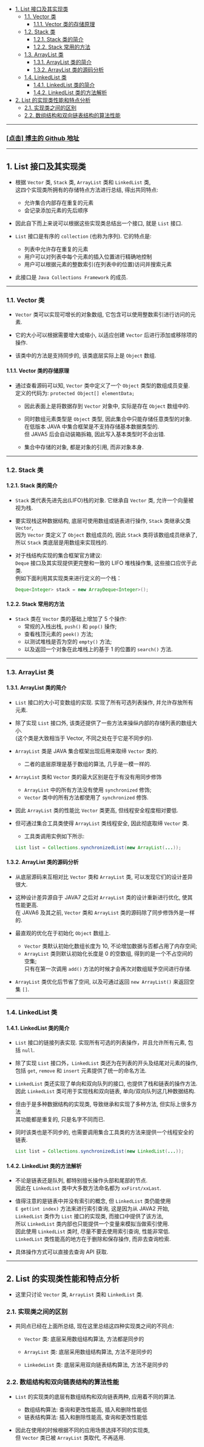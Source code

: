 <!-- TOC -->

- [1. List 接口及其实现类](#1-list-接口及其实现类)
  - [1.1. Vector 类](#11-vector-类)
    - [1.1.1. Vector 类的存储原理](#111-vector-类的存储原理)
  - [1.2. Stack 类](#12-stack-类)
    - [1.2.1. Stack 类的简介](#121-stack-类的简介)
    - [1.2.2. Stack 常用的方法](#122-stack-常用的方法)
  - [1.3. ArrayList 类](#13-arraylist-类)
    - [1.3.1. ArrayList 类的简介](#131-arraylist-类的简介)
    - [1.3.2. ArrayList 类的源码分析](#132-arraylist-类的源码分析)
  - [1.4. LinkedList 类](#14-linkedlist-类)
    - [1.4.1. LinkedList 类的简介](#141-linkedlist-类的简介)
    - [1.4.2. LinkedList 类的方法解析](#142-linkedlist-类的方法解析)
- [2. List 的实现类性能和特点分析](#2-list-的实现类性能和特点分析)
  - [2.1. 实现类之间的区别](#21-实现类之间的区别)
  - [2.2. 数组结构和双向链表结构的算法性能](#22-数组结构和双向链表结构的算法性能)

<!-- /TOC -->

****
<a href='https://github.com/leon9dragon'><h3>[点击] 博主的 Github 地址</h3></a>
****

## 1. List 接口及其实现类
- 根据 `Vector` 类, `Stack` 类, `ArrayList` 类和 `LinkedList` 类,  
  这四个实现类所拥有的存储特点方法进行总结, 得出共同特点:  
  - 允许集合内部存在重复的元素
  - 会记录添加元素的先后顺序

- 因此自下而上来说可以根据这些实现类总结出一个接口, 就是 `List` 接口.  

- `List` 接口是有序的 `collection` (也称为序列). 它的特点是:  
  - 列表中允许存在重复的元素
  - 用户可以对列表中每个元素的插入位置进行精确地控制
  - 用户可以根据元素的整数索引(在列表中的位置)访问并搜索元素
  
- 此接口是 `Java Collections Framework` 的成员.
****

### 1.1. Vector 类
- `Vector` 类可以实现可增长的对象数组, 它包含可以使用整数索引进行访问的元素.  

- 它的大小可以根据需要增大或缩小, 以适应创建 `Vector` 后进行添加或移除项的操作.

- 该类中的方法是支持同步的, 该类底层实际上是 `Object` 数组.

#### 1.1.1. Vector 类的存储原理
- 通过查看源码可以知, `Vector` 类中定义了一个 `Object` 类型的数组成员变量.  
  定义的代码为: `protected Object[] elementData;`
  - 因此表面上是将数据存到 `Vector` 对象中, 实际是存在 `Object` 数组中的.  
  
  - 同时数组元素类型是 `Object` 类型, 因此集合中只能存储任意类型的对象.  
    在低版本 JAVA 中集合框架是不支持存储基本数据类型的.  
    但 JAVA5 后会自动装箱拆箱, 因此写入基本类型时不会出错.
  
  - 集合中存储的对象, 都是对象的引用, 而非对象本身.

****

### 1.2. Stack 类

#### 1.2.1. Stack 类的简介
- `Stack` 类代表先进先出(LIFO)栈的对象. 它继承自 `Vector` 类, 允许一个向量被视为栈.  

- 要实现栈这种数据结构, 底层可使用数组或链表进行操作, `Stack` 类继承父类 `Vector`,  
  因为 `Vector` 类定义了 `Object` 数组成员的, 因此 `Stack` 类将该数组成员继承了,  
  所以 `Stack` 类底层是用数组来实现栈的.

- 对于栈结构实现的集合框架官方建议:  
  `Deque` 接口及其实现提供更完整和一致的 LIFO 堆栈操作集, 这些接口应优于此类.  
  例如下面利用其实现类来进行定义的一个栈：
  ```java
  Deque<Integer> stack = new ArrayDeque<Integer>(); 
  ```

#### 1.2.2. Stack 常用的方法
- `Stack` 类在 `Vector` 类的基础上增加了 5 个操作:  
  - 常规的入栈出栈, `push()` 和 `pop()` 操作;
  - 查看栈顶元素的 `peek()` 方法;
  - 以测试堆栈是否为空的 `empty()` 方法;
  - 以及返回一个对象在此堆栈上的基于 1 的位置的 `search()` 方法.

****

### 1.3. ArrayList 类

#### 1.3.1. ArrayList 类的简介
- `List` 接口的大小可变数组的实现. 实现了所有可选列表操作, 并允许存放所有元素.  
  
- 除了实现 `List` 接口外, 该类还提供了一些方法来操纵内部的存储列表的数组大小.  
  (这个类是大致相当于 Vector, 不同之处在于它是不同步的).

- `ArrayList` 类是 JAVA 集合框架出现后用来取缔 `Vector` 类的.
  - 二者的底层原理是基于数组的算法, 几乎是一模一样的.

- `ArrayList` 类和 `Vector` 类的最大区别是在于有没有用同步修饰
  - `ArrayList` 中的所有方法没有使用 `synchronized` 修饰;
  - `Vector` 类中的所有方法都使用了 `synchronized` 修饰.
  
- 因此 `ArrayList` 类的性能比 `Vector` 类更高, 但线程安全程度相对要低.  

- 但可通过集合工具类使得 `ArrayList` 类线程安全, 因此彻底取缔 `Vector` 类.  
  - 工具类调用实例如下所示:  
  ```java
  List list = Collections.synchronizedList(new ArrayList(...)); 
  ```

#### 1.3.2. ArrayList 类的源码分析
- 从底层源码来互相对比 `Vector` 类和 `ArrayList` 类, 可以发现它们的设计差异很大.

- 这种设计差异源自于 JAVA7 之后对 `ArrayList` 类的设计重新进行优化, 使其性能更高.  
  在 JAVA6 及其之前, `Vector` 类和 `ArrayList` 类的源码除了同步修饰外是一样的.

- 最直观的优化在于初始化 `Object` 数组上. 
  - `Vector` 类默认初始化数组长度为 10, 不论增加数据与否都占用了内存空间;  
  - `ArrayList` 类则默认初始化长度是 0 的空数组, 得到的是一个不占空间的空集;  
  只有在第一次调用 `add()` 方法的时候才会再次对数组赋予空间进行存储. 
  
- `ArrayList` 类优化后节省了空间, 以及可通过返回 `new ArrayList()` 来返回空集 `[]`.

****

### 1.4. LinkedList 类

#### 1.4.1. LinkedList 类的简介
- `List` 接口的链接列表实现. 实现所有可选的列表操作，并且允许所有元素, 包括 `null`.  

- 除了实现 `List` 接口外，`LinkedList` 类还为在列表的开头及结尾对元素的操作,  
  包括 `get`, `remove` 和 `insert` 元素提供了统一的命名方法.  
  
- `LinkedList` 类还实现了单向和双向队列的接口, 也提供了栈和链表的操作方法.  
  因此 `LinkedList` 类可用于实现栈和双向链表, 单向/双向队列这几种数据结构.

- 但由于是多种数据结构的实现类, 导致继承和实现了多种方法, 但实际上很多方法  
  其功能都是重复的, 只是名字不同而已.

- 同时该类也是不同步的, 也需要调用集合工具类的方法来提供一个线程安全的链表.  
  ```java
  List list = Collections.synchronizedList(new LinkedList(...));
  ```

#### 1.4.2. LinkedList 类的方法解析
- 不论是链表还是队列, 都特别擅长操作头部和尾部的节点.  
  因此在 `LinkedList` 类中大多数方法命名都为 `xxFirst/xxLast`.

- 值得注意的是链表中并没有索引的概念, 但 `LinkedList` 类仍能使用  
  `E get(int index)` 方法来进行索引查询, 这是因为从 JAVA2 开始,  
  `LinkedList` 类作为 `List` 接口的实现类, 而接口中提供了该方法,  
  所以 `LinkedList` 类内部也只能提供一个变量来模拟当做索引使用.  
  因此使用 `LinkedList` 类时, 尽量不要去使用索引查询, 性能非常低.  
  `LinkedList` 类性能高的地方在于删除和保存操作, 而非去查询检索.

- 具体操作方式可以直接去查询 API 获取.
  
****

## 2. List 的实现类性能和特点分析
- 这里只讨论 `Vector` 类, `ArrayList` 类和 `LinkedList` 类.

### 2.1. 实现类之间的区别
- 共同点已经在上面所总结, 现在这里总结这四种实现类之间的不同点:
  - `Vector` 类: 底层采用数组结构算法, 方法都是同步的
  
  - `ArrayList` 类: 底层采用数组结构算法, 方法不是同步的
  
  - `LinkedeList` 类: 底层采用双向链表结构算法, 方法不是同步的

### 2.2. 数组结构和双向链表结构的算法性能
- `List` 的实现类的底层有数组结构和双向链表两种, 应用着不同的算法.
  - 数组结构算法: 查询和更改性能高, 插入和删除性能低
  - 链表结构算法: 插入和删除性能高, 查询和更改性能低

- 因此在使用的时候根据不同的应用场景选择不同的实现类,  
  但 `Vector` 类已被 `ArrayList` 类取代, 不再适用.